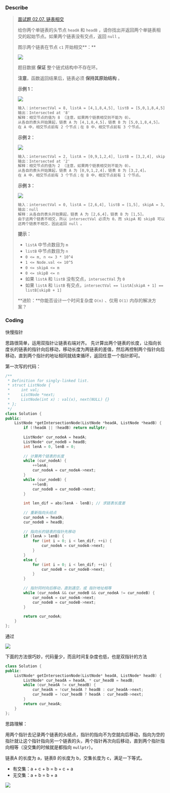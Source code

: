 ### Describe

> [面试题 02.07. 链表相交](https://leetcode.cn/problems/intersection-of-two-linked-lists-lcci/)
>
> 给你两个单链表的头节点 `headA` 和 `headB` ，请你找出并返回两个单链表相交的起始节点。如果两个链表没有交点，返回 `null` 。
>
> 图示两个链表在节点 `c1` 开始相交**：**
>
> ![](https://s1.vika.cn/space/2023/03/09/c633d0092298436dbe020f8610140561)
>
> 题目数据 **保证** 整个链式结构中不存在环。
>
> **注意**，函数返回结果后，链表必须 **保持其原始结构** 。
>
> **示例 1：**
>
> ![](https://s1.vika.cn/space/2023/03/09/c894687587a047178fe14fb79b871ef7)
>
> ```txt
> 输入：intersectVal = 8, listA = [4,1,8,4,5], listB = [5,0,1,8,4,5], skipA = 2, skipB = 3
> 输出：Intersected at '8'
> 解释：相交节点的值为 8 （注意，如果两个链表相交则不能为 0）。
> 从各自的表头开始算起，链表 A 为 [4,1,8,4,5]，链表 B 为 [5,0,1,8,4,5]。
> 在 A 中，相交节点前有 2 个节点；在 B 中，相交节点前有 3 个节点。
> ```
>
> **示例 2：**
>
> ![](https://s1.vika.cn/space/2023/03/09/a86d3f79ce9d4a9299430b0783f6c613)
>
> ```txt
> 输入：intersectVal = 2, listA = [0,9,1,2,4], listB = [3,2,4], skipA = 3, skipB = 1
> 输出：Intersected at '2'
> 解释：相交节点的值为 2 （注意，如果两个链表相交则不能为 0）。
> 从各自的表头开始算起，链表 A 为 [0,9,1,2,4]，链表 B 为 [3,2,4]。
> 在 A 中，相交节点前有 3 个节点；在 B 中，相交节点前有 1 个节点。
> ```
>
> **示例 3：**
>
> ![](https://s1.vika.cn/space/2023/03/09/b1366f583ec74322b426556aa09ec16a)
>
> ```txt
> 输入：intersectVal = 0, listA = [2,6,4], listB = [1,5], skipA = 3, skipB = 2
> 输出：null
> 解释：从各自的表头开始算起，链表 A 为 [2,6,4]，链表 B 为 [1,5]。
> 由于这两个链表不相交，所以 intersectVal 必须为 0，而 skipA 和 skipB 可以是任意值。
> 这两个链表不相交，因此返回 null 。
> ```
>
>  
>
> **提示：**
>
> - `listA` 中节点数目为 `m`
> - `listB` 中节点数目为 `n`
> - `0 <= m, n <= 3 * 10^4`
> - `1 <= Node.val <= 10^5`
> - `0 <= skipA <= m`
> - `0 <= skipB <= n`
> - 如果 `listA` 和 `listB` 没有交点，`intersectVal` 为 `0`
> - 如果 `listA` 和 `listB` 有交点，`intersectVal == listA[skipA + 1] == listB[skipB + 1]`
>
>  
>
> **进阶：**你能否设计一个时间复杂度 `O(n)` 、仅用 `O(1)` 内存的解决方案？

### Coding

快慢指针

思路很简单，运用双指针让链表右端对齐。
先计算出两个链表的长度，让指向长度长的链表的指针向后移动，移动长度为两链表的差值，然后再控制两个指针向后移动，直到两个指针的地址相同就结束循环，返回任意一个指针即可。

第一次写的代码：

```cpp
/**
 * Definition for singly-linked list.
 * struct ListNode {
 *     int val;
 *     ListNode *next;
 *     ListNode(int x) : val(x), next(NULL) {}
 * };
 */
class Solution {
public:
    ListNode *getIntersectionNode(ListNode *headA, ListNode *headB) {
        if (!headA || !headB) return nullptr;
        
        ListNode* cur_nodeA = headA;
        ListNode* cur_nodeB = headB;
        int lenA = 0, lenB = 0;
        
        // 计算两个链表的长度
        while (cur_nodeA) {
            ++lenA;
            cur_nodeA = cur_nodeA->next;
        }
        while (cur_nodeB) {
            ++lenB;
            cur_nodeB = cur_nodeB->next;
        }
        
        int len_dif = abs(lenA - lenB); // 求链表长度差
        
        // 重新指向头结点
        cur_nodeA = headA;
        cur_nodeB = headB;
        
        // 指向长的链表的指针先移动
        if (lenA > lenB) {
            for (int i = 0; i < len_dif; ++i) {
                cur_nodeA = cur_nodeA->next;
            }
        }
        else {
            for (int i = 0; i < len_dif; ++i) {
                cur_nodeB = cur_nodeB->next;
            }
        }
        
        // 指针同时向后移动，直到遇空，或 指针地址相等
        while (cur_nodeA && cur_nodeB && cur_nodeA != cur_nodeB) {
            cur_nodeA = cur_nodeA->next;
            cur_nodeB = cur_nodeB->next;
        }
        
        return cur_nodeA;
    }
};
```

通过

![](https://s1.vika.cn/space/2023/03/09/b3503b5d66d64efab76a5b63b2e077f0)

下面的方法很巧妙，代码量少，而且时间复杂度也低，也是双指针的方法

```cpp
class Solution {
public:
    ListNode* getIntersectionNode(ListNode* headA, ListNode* headB) {
        ListNode* cur_headA = headA, * cur_headB = headB;
        while (cur_headA != cur_headB) {
            cur_headA = !cur_headA ? headB : cur_headA->next;
            cur_headB = !cur_headB ? headA : cur_headB->next;
        }
        return cur_headA;
    }
};
```

思路理解：

用两个指针去记录两个链表的头结点，指针的指向不为空就向后移动，指向为空的指针就让这个指针指向另一个链表的头，两个指针再次向后移动，直到两个指针指向相等（没交集的时候就是都指向 `nullptr`）。

链表A 的长度为 a，链表B 的长度为 b，交集长度为 c，满足一下等式。

- 有交集：a + c + b = b + c + a
- 无交集：a + b = b + a

![](https://s1.vika.cn/space/2023/03/09/f5ea0f189acc4080b3ee9fd494be0f3d)

